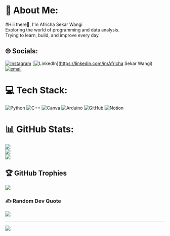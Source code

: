 # 💫 About Me:
#Hiii there👋, I'm Africha Sekar Wangi<br>Exploring the world of programming and data analysis. <br>Trying to learn, build, and improve every day.<br>


## 🌐 Socials:
[![Instagram](https://img.shields.io/badge/Instagram-%23E4405F.svg?logo=Instagram&logoColor=white)](https://instagram.com/rchaasky) [![LinkedIn](https://img.shields.io/badge/LinkedIn-%230077B5.svg?logo=linkedin&logoColor=white)](https://linkedin.com/in/Africha Sekar Wangi) [![email](https://img.shields.io/badge/Email-D14836?logo=gmail&logoColor=white)](mailto:africhasekar@gmail.com) 

# 💻 Tech Stack:
![Python](https://img.shields.io/badge/python-3670A0?style=for-the-badge&logo=python&logoColor=ffdd54) ![C++](https://img.shields.io/badge/c++-%2300599C.svg?style=for-the-badge&logo=c%2B%2B&logoColor=white) ![Canva](https://img.shields.io/badge/Canva-%2300C4CC.svg?style=for-the-badge&logo=Canva&logoColor=white) ![Arduino](https://img.shields.io/badge/-Arduino-00979D?style=for-the-badge&logo=Arduino&logoColor=white) ![GitHub](https://img.shields.io/badge/github-%23121011.svg?style=for-the-badge&logo=github&logoColor=white) ![Notion](https://img.shields.io/badge/Notion-%23000000.svg?style=for-the-badge&logo=notion&logoColor=white)
# 📊 GitHub Stats:
![](https://github-readme-stats.vercel.app/api?username=rchaasky&theme=dark&hide_border=false&include_all_commits=false&count_private=false)<br/>
![](https://nirzak-streak-stats.vercel.app/?user=rchaasky&theme=dark&hide_border=false)<br/>
![](https://github-readme-stats.vercel.app/api/top-langs/?username=rchaasky&theme=dark&hide_border=false&include_all_commits=false&count_private=false&layout=compact)

## 🏆 GitHub Trophies
![](https://github-profile-trophy.vercel.app/?username=rchaasky&theme=default&no-frame=false&no-bg=true&margin-w=4)

### ✍️ Random Dev Quote
![](https://quotes-github-readme.vercel.app/api?type=horizontal&theme=radical)

---
[![](https://visitcount.itsvg.in/api?id=rchaasky&icon=0&color=0)](https://visitcount.itsvg.in)

<!-- Proudly created with GPRM ( https://gprm.itsvg.in ) -->
